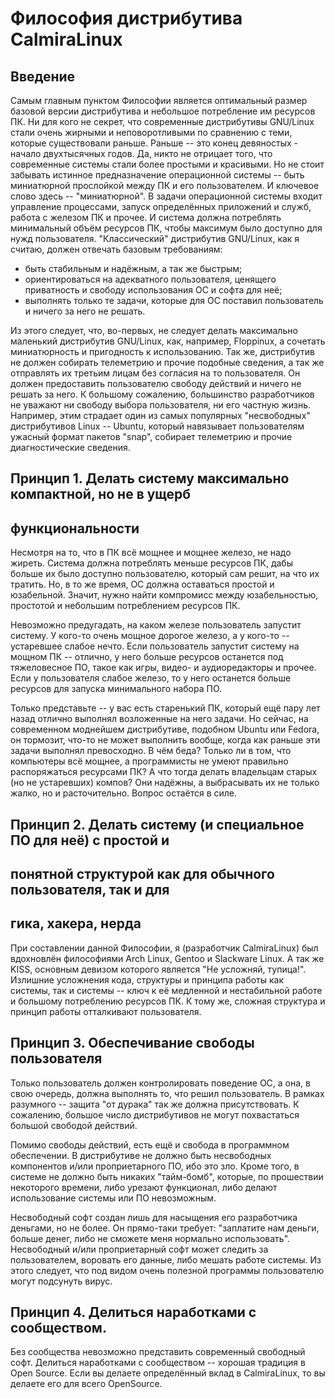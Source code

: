 # Философия дистрибутива CalmiraLinux

## Введение

Самым главным пунктом Философии является оптимальный размер базовой
версии дистрибутива и небольшое потребление им ресурсов ПК. Ни для
кого не секрет, что современные дистрибутивы GNU/Linux стали очень
жирными и неповоротливыми по сравнению с теми, которые существовали
раньше. Раньше -- это конец девяностых - начало двухтысячных годов.
Да, никто не отрицает того, что современные системы стали более
простыми и красивыми. Но не стоит забывать истинное предназначение
операционной системы -- быть миниатюрной прослойкой между ПК и его
пользователем. И ключевое слово здесь -- "миниатюрной". В задачи
операционной системы входит управление процессами, запуск определённых
приложений и служб, работа с железом ПК и прочее. И система должна
потреблять минимальный объём ресурсов ПК, чтобы максимум было доступно
для нужд пользователя. "Классический" дистрибутив GNU/Linux, как я
считаю, должен отвечать базовым требованиям:
 * быть стабильным и надёжным, а так же быстрым;
 * ориентироваться на адекватного пользователя, ценящего приватность и
свободу использования ОС и софта для неё;
 * выполнять только те задачи, которые для ОС поставил пользователь и
ничего за него не решать.

Из этого следует, что, во-первых, не следует делать максимально
маленький дистрибутив GNU/Linux, как, например, Floppinux, а сочетать
миниатюрность и пригодность к использованию. Так же, дистрибутив не
должен собирать телеметрию и прочие подобные сведения, а так же
отправлять их третьим лицам без согласия на то пользователя. Он
должен предоставить пользователю свободу действий и ничего не решать
за него. К большому сожалению, большинство разработчиков не уважают
ни свободу выбора пользователя, ни его частную жизнь. Например,
этим страдает один из самых популярных "несвободных" дистрибутивов
Linux -- Ubuntu, который навязывает пользователям ужасный формат
пакетов "snap", собирает телеметрию и прочие диагностические сведения.

## Принцип 1. Делать систему максимально компактной, но не в ущерб
## функциональности

Несмотря на то, что в ПК всё мощнее и мощнее железо, не надо жиреть.
Система должна потреблять меньше ресурсов ПК, дабы больше их было
доступно пользователю, который сам решит, на что их тратить. Но, в то
же время, ОС должна оставаться простой и юзабельной. Значит, нужно
найти компромисс между юзабельностью, простотой и небольшим
потреблением ресурсов ПК.

Невозможно предугадать, на каком железе пользователь запустит систему.
У кого-то очень мощное дорогое железо, а у кого-то -- устаревшее
слабое нечто. Если пользователь запустит систему на мощном ПК --
отлично, у него больше ресурсов останется под тяжеловесное ПО, такое
как игры, видео- и аудиоредакторы и прочее. Если у пользователя слабое
железо, то у него останется больше ресурсов для запуска минимального
набора ПО.

Только представьте -- у вас есть старенький ПК, который ещё пару лет
назад отлично выполнял возложенные на него задачи. Но сейчас, на
современном моднейшем дистрибутиве, подобном Ubuntu или Fedora, он
тормозит, что-то не может выполнить вообще, когда как раньше эти
задачи выполнял превосходно. В чём беда? Только ли в том, что
компьютеры всё мощнее, а программисты не умеют правильно распоряжаться
ресурсами ПК? А что тогда делать владельцам старых (но не устаревших)
компов? Они надёжны, а выбрасывать их не только жалко, но и
расточительно. Вопрос остаётся в силе.

## Принцип 2. Делать систему (и специальное ПО для неё) с простой и
## понятной структурой как для обычного пользователя, так и для
## гика, хакера, нерда

При составлении данной Философии, я (разработчик CalmiraLinux) был
вдохновлён философиями Arch Linux, Gentoo и Slackware Linux. А так же
KISS, основным девизом которого является "Не усложняй, тупица!".
Излишние усложнения кода, структуры и принципа работы как системы, так
и системы -- ключ к её медленной и нестабильной работе и большому
потреблению ресурсов ПК. К тому же, сложная структура и принцип
работы отталкивают пользователя.

## Принцип 3. Обеспечивание свободы пользователя

Только пользователь должен контролировать поведение ОС, а она, в свою
очередь, должна выполнять то, что решил пользователь. В рамках
разумного -- защита "от дурака" так же должна присутствовать. К
сожалению, большое число дистрибутивов не могут похвастаться большой
свободой действий.

Помимо свободы действий, есть ещё и свобода в программном обеспечении.
В дистрибутиве не должно быть несвободных компонентов и/или
проприетарного ПО, ибо это зло. Кроме того, в системе не должно быть
никаких "тайм-бомб", которые, по прошествии некоторого времени, либо
урезают функционал, либо делают использование системы или ПО
невозможным.

Несвободный софт создан лишь для насыщения его разработчика деньгами, но
не более. Он прямо-таки требует: "заплатите нам деньги, больше денег,
либо не сможете меня нормально использовать". Несвободный и/или
проприетарный софт может следить за пользователем, воровать его данные,
либо мешать работе системы. Из этого следует, что под видом очень
полезной программы пользователю могут подсунуть вирус.

## Принцип 4. Делиться наработками с сообществом.

Без сообщества невозможно представить современный свободный софт.
Делиться наработками с сообществом -- хорошая традиция в Open
Source. Если вы делаете определённый вклад в CalmiraLinux, то вы
делаете его для всего OpenSource.
